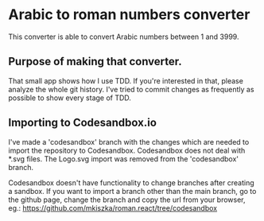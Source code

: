 # Arabic to roman numbers converter

This converter is able to convert Arabic numbers between 1 and 3999.

## Purpose of making that converter.

That small app shows how I use TDD. If you're interested in that, please analyze the whole git history. I've tried to commit changes as frequently as possible to show every stage of TDD.

## Importing to Codesandbox.io

I've made a 'codesandbox' branch with the changes which are needed to import the repository to Codesandbox.
Codesandbox does not deal with *.svg files. The Logo.svg import was removed from the 'codesandbox' branch.

Codesandbox doesn't have functionality to change branches after creating a sandbox. If you want to import a branch other than the main branch, go to the github page, change the branch and copy the url from your browser, eg.:
https://github.com/mkiszka/roman.react/tree/codesandbox
